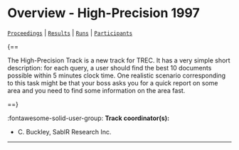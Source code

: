 # Overview - High-Precision 1997

[`Proceedings`](./proceedings.md) | [`Results`](./results.md) | [`Runs`](./runs.md) | [`Participants`](./participants.md)

{==

The High-Precision Track is a new track for TREC. It has a very simple short description: for each query, a user should find the best 10 documents possible within 5 minutes clock time. One realistic scenario corresponding to this task might be that your boss asks you for a quick report on some area and you need to find some information on the area fast.

==}

:fontawesome-solid-user-group: **Track coordinator(s):**

- C. Buckley, SabIR Research Inc. 



---

